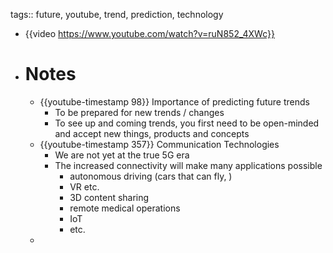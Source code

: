 tags:: future, youtube, trend, prediction, technology

- {{video https://www.youtube.com/watch?v=ruN852_4XWc}}
- # Notes
	- {{youtube-timestamp 98}} Importance of predicting future trends
		- To be prepared for new trends / changes
		- To see up and coming trends, you first need to be open-minded and accept new things, products and concepts
	- {{youtube-timestamp 357}} Communication Technologies
		- We are not yet at the true 5G era
		- The increased connectivity will make many applications possible
			- autonomous driving (cars that can fly, )
			- VR etc.
			- 3D content sharing
			- remote medical operations
			- IoT
			- etc.
	-